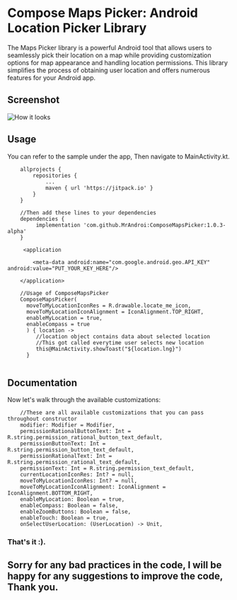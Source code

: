 # Compose Maps Picker: Android Location Picker Library

The Maps Picker library is a powerful Android tool that allows users to seamlessly pick their location on a map while providing customization options for map appearance and handling location permissions. This library simplifies the process of obtaining user location and offers numerous features for your Android app.

## Screenshot

![How it looks](screenshots/sample.gif)


## Usage

You can refer to the sample under the app, Then navigate to MainActivity.kt.

```
    allprojects {
		repositories {
			...
			maven { url 'https://jitpack.io' }
		}
	}
	
	//Then add these lines to your dependencies
	dependencies {
	     implementation 'com.github.MrAndroi:ComposeMapsPicker:1.0.3-alpha'
	}

     <application
        
        <meta-data android:name="com.google.android.geo.API_KEY" android:value="PUT_YOUR_KEY_HERE"/>

    </application>

    //Usage of ComposeMapsPicker
    ComposeMapsPicker(
      moveToMyLocationIconRes = R.drawable.locate_me_icon,
      moveToMyLocationIconAlignment = IconAlignment.TOP_RIGHT,
      enableMyLocation = true,
      enableCompass = true
      ) { location ->
         //location object contains data about selected location
         //This got called everytime user selects new location
         this@MainActivity.showToast("${location.lng}")
      }


```

## Documentation

Now let's walk through the available customizations:

```
    //These are all available customizations that you can pass throughout constructor
    modifier: Modifier = Modifier,
    permissionRationalButtonText: Int = R.string.permission_rational_button_text_default,
    permissionButtonText: Int = R.string.permission_button_text_default,
    permissionRationalText: Int = R.string.permission_rational_text_default,
    permissionText: Int = R.string.permission_text_default,
    currentLocationIconRes: Int? = null,
    moveToMyLocationIconRes: Int? = null,
    moveToMyLocationIconAlignment: IconAlignment = IconAlignment.BOTTOM_RIGHT,
    enableMyLocation: Boolean = true,
    enableCompass: Boolean = false,
    enableZoomButtons: Boolean = false,
    enableTouch: Boolean = true,
    onSelectUserLocation: (UserLocation) -> Unit,

```


### That's it :).

## Sorry for any bad practices in the code, I will be happy for any suggestions to improve the code, Thank you.

